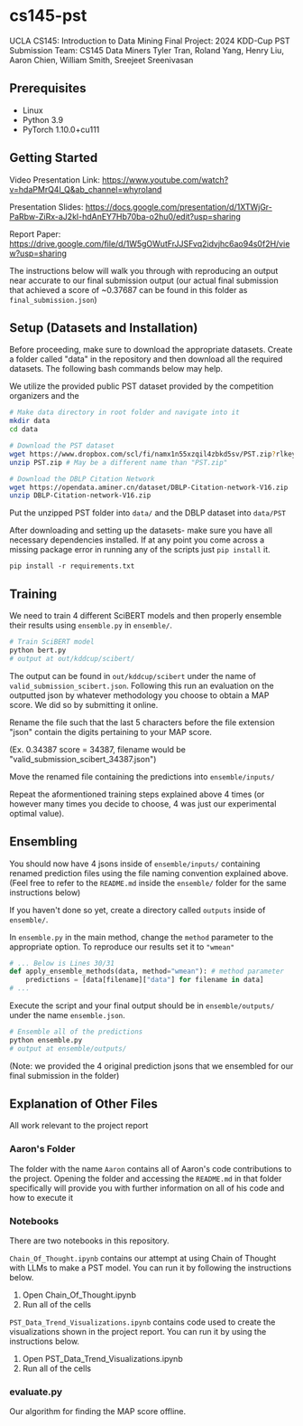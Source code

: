# cs145-pst

UCLA CS145: Introduction to Data Mining
Final Project: 2024 KDD-Cup PST Submission
Team: CS145 Data Miners
Tyler Tran, Roland Yang, Henry Liu, Aaron Chien, William Smith, Sreejeet Sreenivasan

## Prerequisites
- Linux
- Python 3.9
- PyTorch 1.10.0+cu111

## Getting Started

Video Presentation Link:
https://www.youtube.com/watch?v=hdaPMrQ4l_Q&ab_channel=whyroland

Presentation Slides:
https://docs.google.com/presentation/d/1XTWjGr-PaRbw-ZiRx-aJ2kl-hdAnEY7Hb70ba-o2hu0/edit?usp=sharing

Report Paper:
https://drive.google.com/file/d/1W5gOWutFrJJSFvq2idvjhc6ao94s0f2H/view?usp=sharing

The instructions below will walk you through with reproducing an output near accurate to our final submission output (our actual final submission that achieved a score of ~0.37687 can be found in this folder as `final_submission.json`)

## Setup (Datasets and Installation)

Before proceeding, make sure to download the appropriate datasets. Create a folder called "data" in the repository and then download all the required datasets. The following bash commands below may help.

We utilize the provided public PST dataset provided by the competition organizers and the 

```bash
# Make data directory in root folder and navigate into it
mkdir data
cd data

# Download the PST dataset
wget https://www.dropbox.com/scl/fi/namx1n55xzqil4zbkd5sv/PST.zip?rlkey=impcbm2acqmqhurv2oj0xxysx&dl=1
unzip PST.zip # May be a different name than "PST.zip"

# Download the DBLP Citation Network
wget https://opendata.aminer.cn/dataset/DBLP-Citation-network-V16.zip
unzip DBLP-Citation-network-V16.zip
```

Put the unzipped PST folder into `data/` and the DBLP dataset into `data/PST`

After downloading and setting up the datasets- make sure you have all necessary dependencies installed. If at any point you come across a missing package error in running any of the scripts just `pip install` it.
```
pip install -r requirements.txt
```

## Training

We need to train 4 different SciBERT models and then properly ensemble their results using `ensemble.py` in `ensemble/`.

```bash
# Train SciBERT model
python bert.py
# output at out/kddcup/scibert/
```

The output can be found in `out/kddcup/scibert` under the name of `valid_submission_scibert.json`. Following this run an evaluation on the outputted json by whatever methodology you choose to obtain a MAP score. We did so by submitting it online.

Rename the file such that the last 5 characters before the file extension "json" contain the digits pertaining to your MAP score.

(Ex. 0.34387 score = 34387, filename would be "valid_submission_scibert_34387.json")

Move the renamed file containing the predictions into `ensemble/inputs/`

Repeat the aformentioned training steps explained above 4 times (or however many times you decide to choose, 4 was just our experimental optimal value).

## Ensembling

You should now have 4 jsons inside of `ensemble/inputs/` containing renamed prediction files using the file naming convention explained above. (Feel free to refer to the `README.md` inside the `ensemble/` folder for the same instructions below)

If you haven't done so yet, create a directory called `outputs` inside of `ensemble/`.

In `ensemble.py` in the main method, change the `method` parameter to the appropriate option. To reproduce our results set it to `"wmean"`

```python
# ... Below is Lines 30/31
def apply_ensemble_methods(data, method="wmean"): # method parameter
    predictions = [data[filename]["data"] for filename in data]
# ...
```

Execute the script and your final output should be in `ensemble/outputs/` under the name `ensemble.json`.

```bash
# Ensemble all of the predictions
python ensemble.py
# output at ensemble/outputs/
```

(Note: we provided the 4 original prediction jsons that we ensembled for our final submission in the folder)

## Explanation of Other Files

All work relevant to the project report

### Aaron's Folder

The folder with the name `Aaron` contains all of Aaron's code contributions to the project. Opening the folder and accessing the `README.md` in that folder specifically will provide you with further information on all of his code and how to execute it

### Notebooks

There are two notebooks in this repository.

`Chain_Of_Thought.ipynb` contains our attempt at using Chain of Thought with LLMs to make a PST model. You can run it by following the instructions below.

1. Open Chain_Of_Thought.ipynb
2. Run all of the cells

`PST_Data_Trend_Visualizations.ipynb` contains code used to create the visualizations shown in the project report. You can run it by using the instructions below.

1. Open PST_Data_Trend_Visualizations.ipynb
2. Run all of the cells

### evaluate.py

Our algorithm for finding the MAP score offline.
